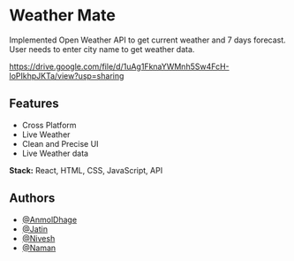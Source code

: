 
# Weather Mate

Implemented Open Weather API to get current weather and 7 days forecast.
User needs to enter city name to get weather data.

https://drive.google.com/file/d/1uAg1FknaYWMnh5Sw4FcH-loPIkhpJKTa/view?usp=sharing


## Features

- Cross Platform
- Live Weather
- Clean and Precise UI
- Live Weather data

**Stack:** React, HTML, CSS, JavaScript, API

## Authors

- [@AnmolDhage](https://github.com/AnmolDhage)
- [@Jatin](https://github.com/Mr-Hypocrite)
- [@Nivesh](https://github.com/Nivesh42)
- [@Naman](https://github.com/Naman13Kumawat)
